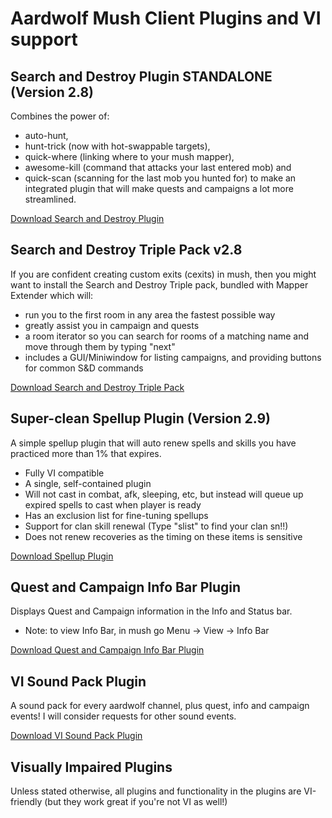 # Aardwolf Mush Client Plugins and VI support #

## Search and Destroy Plugin STANDALONE (Version 2.8) ##
Combines the power of:
  * auto-hunt,
  * hunt-trick (now with hot-swappable targets),
  * quick-where (linking where to your mush mapper),
  * awesome-kill (command that attacks your last entered mob) and
  * quick-scan (scanning for the last mob you hunted for)
to make an integrated plugin that will make quests and campaigns a lot more streamlined.

[Download Search and Destroy Plugin](http://code.google.com/p/aardwolf-scriptalicious/downloads/detail?name=WinkleWinkle_Search_Destroy_2.xml)

## Search and Destroy Triple Pack v2.8 ##

If you are confident creating custom exits (cexits) in mush, then you might want to install the Search and Destroy Triple pack, bundled with Mapper Extender which will:
  * run you to the first room in any area the fastest possible way
  * greatly assist you in campaign and quests
  * a room iterator so you can search for rooms of a matching name and move through them by typing "next"
  * includes a GUI/Miniwindow for listing campaigns, and providing buttons for common S&D commands

[Download Search and Destroy Triple Pack](http://code.google.com/p/aardwolf-scriptalicious/downloads/detail?name=20120510_b_Search_and_Destroy_v2.8.1.zip)

## Super-clean Spellup Plugin (Version 2.9) ##
A simple spellup plugin that will auto renew spells and skills you have practiced more than 1% that expires.
  * Fully VI compatible
  * A single, self-contained plugin
  * Will not cast in combat, afk, sleeping, etc, but instead will queue up expired spells to cast when player is ready
  * Has an exclusion list for fine-tuning spellups
  * Support for clan skill renewal (Type "slist" to find your clan sn!!)
  * Does not renew recoveries as the timing on these items is sensitive

[Download Spellup Plugin](http://code.google.com/p/aardwolf-scriptalicious/downloads/detail?name=WinkleWinkle_Spellup_2.xml)



## Quest and Campaign Info Bar Plugin ##
Displays Quest and Campaign information in the Info and Status bar.

  * Note: to view Info Bar, in mush go Menu -> View -> Info Bar

[Download Quest and Campaign Info Bar Plugin](http://code.google.com/p/aardwolf-scriptalicious/downloads/detail?name=WinkleWinkle_Quest_Status.xml)

## VI Sound Pack Plugin ##
A sound pack for every aardwolf channel, plus quest, info and campaign events! I will consider requests for other sound events.

[Download VI Sound Pack Plugin](http://code.google.com/p/aardwolf-scriptalicious/downloads/detail?name=Sound_Pack_(Unzip_into_Mushclient_Directory).zip)

## Visually Impaired Plugins ##
Unless stated otherwise, all plugins and functionality in the plugins are VI-friendly (but they work great if you're not VI as well!)